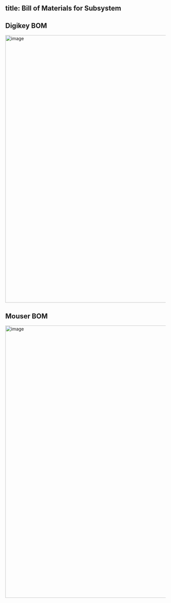 title: Bill of Materials for Subsystem
---

## Digikey BOM

<img width="842" alt="image" src="https://github.com/user-attachments/assets/e457b71e-2666-45fd-82f6-baa765a0de93" />


## Mouser BOM


<img width="857" alt="image" src="https://github.com/user-attachments/assets/870aaf64-f9b8-4f1e-b37f-9723676dbb45" />



